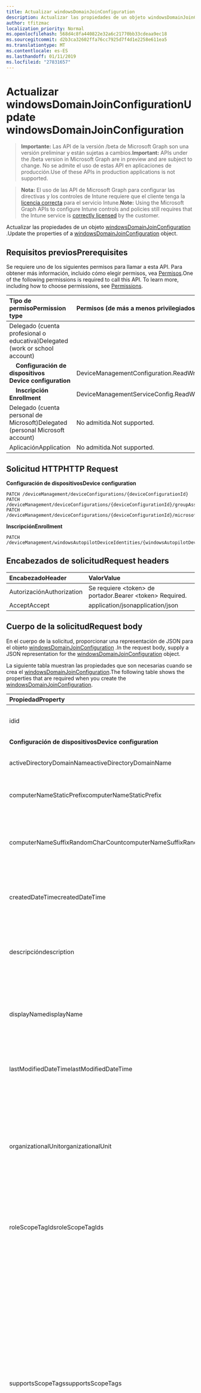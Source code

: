 ```yaml
---
title: Actualizar windowsDomainJoinConfiguration
description: Actualizar las propiedades de un objeto windowsDomainJoinConfiguration.
author: tfitzmac
localization_priority: Normal
ms.openlocfilehash: 568d4c8fa440822e32a6c21770bb33cdeaa9ec18
ms.sourcegitcommit: d2b3ca32602ffa76cc7925d7f4d1e2258e611ea5
ms.translationtype: MT
ms.contentlocale: es-ES
ms.lasthandoff: 01/11/2019
ms.locfileid: "27831657"
---
```

# <a name="update-windowsdomainjoinconfiguration"></a><span data-ttu-id="c431f-103">Actualizar windowsDomainJoinConfiguration</span><span class="sxs-lookup"><span data-stu-id="c431f-103">Update windowsDomainJoinConfiguration</span></span>

> <span data-ttu-id="c431f-104">**Importante:** Las API de la versión /beta de Microsoft Graph son una versión preliminar y están sujetas a cambios.</span><span class="sxs-lookup"><span data-stu-id="c431f-104">**Important:** APIs under the /beta version in Microsoft Graph are in preview and are subject to change.</span></span> <span data-ttu-id="c431f-105">No se admite el uso de estas API en aplicaciones de producción.</span><span class="sxs-lookup"><span data-stu-id="c431f-105">Use of these APIs in production applications is not supported.</span></span>

> <span data-ttu-id="c431f-106">**Nota:** El uso de las API de Microsoft Graph para configurar las directivas y los controles de Intune requiere que el cliente tenga la [licencia correcta](https://go.microsoft.com/fwlink/?linkid=839381) para el servicio Intune.</span><span class="sxs-lookup"><span data-stu-id="c431f-106">**Note:** Using the Microsoft Graph APIs to configure Intune controls and policies still requires that the Intune service is [correctly licensed](https://go.microsoft.com/fwlink/?linkid=839381) by the customer.</span></span>

<span data-ttu-id="c431f-107">Actualizar las propiedades de un objeto [windowsDomainJoinConfiguration](../resources/intune-shared-windowsdomainjoinconfiguration.md) .</span><span class="sxs-lookup"><span data-stu-id="c431f-107">Update the properties of a [windowsDomainJoinConfiguration](../resources/intune-shared-windowsdomainjoinconfiguration.md) object.</span></span>
## <a name="prerequisites"></a><span data-ttu-id="c431f-108">Requisitos previos</span><span class="sxs-lookup"><span data-stu-id="c431f-108">Prerequisites</span></span>
<span data-ttu-id="c431f-p102">Se requiere uno de los siguientes permisos para llamar a esta API. Para obtener más información, incluido cómo elegir permisos, vea [Permisos](/graph/permissions-reference).</span><span class="sxs-lookup"><span data-stu-id="c431f-p102">One of the following permissions is required to call this API. To learn more, including how to choose permissions, see [Permissions](/graph/permissions-reference).</span></span>

|<span data-ttu-id="c431f-111">Tipo de permiso</span><span class="sxs-lookup"><span data-stu-id="c431f-111">Permission type</span></span>|<span data-ttu-id="c431f-112">Permisos (de más a menos privilegiados)</span><span class="sxs-lookup"><span data-stu-id="c431f-112">Permissions (from most to least privileged)</span></span>|
|:---|:---|
|<span data-ttu-id="c431f-113">Delegado (cuenta profesional o educativa)</span><span class="sxs-lookup"><span data-stu-id="c431f-113">Delegated (work or school account)</span></span>||
| <span data-ttu-id="c431f-114">&nbsp; &nbsp; **Configuración de dispositivos**</span><span class="sxs-lookup"><span data-stu-id="c431f-114">&nbsp; &nbsp; **Device configuration**</span></span> | <span data-ttu-id="c431f-115">DeviceManagementConfiguration.ReadWrite.All</span><span class="sxs-lookup"><span data-stu-id="c431f-115">DeviceManagementConfiguration.ReadWrite.All</span></span> |
| <span data-ttu-id="c431f-116">&nbsp; &nbsp; **Inscripción**</span><span class="sxs-lookup"><span data-stu-id="c431f-116">&nbsp; &nbsp; **Enrollment**</span></span> | <span data-ttu-id="c431f-117">DeviceManagementServiceConfig.ReadWrite.All</span><span class="sxs-lookup"><span data-stu-id="c431f-117">DeviceManagementServiceConfig.ReadWrite.All</span></span>|
|<span data-ttu-id="c431f-118">Delegado (cuenta personal de Microsoft)</span><span class="sxs-lookup"><span data-stu-id="c431f-118">Delegated (personal Microsoft account)</span></span>|<span data-ttu-id="c431f-119">No admitida.</span><span class="sxs-lookup"><span data-stu-id="c431f-119">Not supported.</span></span>|
|<span data-ttu-id="c431f-120">Aplicación</span><span class="sxs-lookup"><span data-stu-id="c431f-120">Application</span></span>|<span data-ttu-id="c431f-121">No admitida.</span><span class="sxs-lookup"><span data-stu-id="c431f-121">Not supported.</span></span>|

## <a name="http-request"></a><span data-ttu-id="c431f-122">Solicitud HTTP</span><span class="sxs-lookup"><span data-stu-id="c431f-122">HTTP Request</span></span>

<span data-ttu-id="c431f-123">**Configuración de dispositivos**</span><span class="sxs-lookup"><span data-stu-id="c431f-123">**Device configuration**</span></span>
<!-- {
  "blockType": "ignored"
}
-->
``` http
PATCH /deviceManagement/deviceConfigurations/{deviceConfigurationId}
PATCH /deviceManagement/deviceConfigurations/{deviceConfigurationId}/groupAssignments/{deviceConfigurationGroupAssignmentId}/deviceConfiguration
PATCH /deviceManagement/deviceConfigurations/{deviceConfigurationId}/microsoft.graph.windowsDomainJoinConfiguration/networkAccessConfigurations/{deviceConfigurationId}
```

<span data-ttu-id="c431f-124">**Inscripción**</span><span class="sxs-lookup"><span data-stu-id="c431f-124">**Enrollment**</span></span>
<!-- {
  "blockType": "ignored"
}
-->
``` http
PATCH /deviceManagement/windowsAutopilotDeviceIdentities/{windowsAutopilotDeviceIdentityId}/deploymentProfile/microsoft.graph.activeDirectoryWindowsAutopilotDeploymentProfile/domainJoinConfiguration
```

## <a name="request-headers"></a><span data-ttu-id="c431f-125">Encabezados de solicitud</span><span class="sxs-lookup"><span data-stu-id="c431f-125">Request headers</span></span>
|<span data-ttu-id="c431f-126">Encabezado</span><span class="sxs-lookup"><span data-stu-id="c431f-126">Header</span></span>|<span data-ttu-id="c431f-127">Valor</span><span class="sxs-lookup"><span data-stu-id="c431f-127">Value</span></span>|
|:---|:---|
|<span data-ttu-id="c431f-128">Autorización</span><span class="sxs-lookup"><span data-stu-id="c431f-128">Authorization</span></span>|<span data-ttu-id="c431f-129">Se requiere &lt;token&gt; de portador.</span><span class="sxs-lookup"><span data-stu-id="c431f-129">Bearer &lt;token&gt; Required.</span></span>|
|<span data-ttu-id="c431f-130">Accept</span><span class="sxs-lookup"><span data-stu-id="c431f-130">Accept</span></span>|<span data-ttu-id="c431f-131">application/json</span><span class="sxs-lookup"><span data-stu-id="c431f-131">application/json</span></span>|

## <a name="request-body"></a><span data-ttu-id="c431f-132">Cuerpo de la solicitud</span><span class="sxs-lookup"><span data-stu-id="c431f-132">Request body</span></span>
<span data-ttu-id="c431f-133">En el cuerpo de la solicitud, proporcionar una representación de JSON para el objeto [windowsDomainJoinConfiguration](../resources/intune-shared-windowsdomainjoinconfiguration.md) .</span><span class="sxs-lookup"><span data-stu-id="c431f-133">In the request body, supply a JSON representation for the [windowsDomainJoinConfiguration](../resources/intune-shared-windowsdomainjoinconfiguration.md) object.</span></span>

<span data-ttu-id="c431f-134">La siguiente tabla muestran las propiedades que son necesarias cuando se crea el [windowsDomainJoinConfiguration](../resources/intune-shared-windowsdomainjoinconfiguration.md).</span><span class="sxs-lookup"><span data-stu-id="c431f-134">The following table shows the properties that are required when you create the [windowsDomainJoinConfiguration](../resources/intune-shared-windowsdomainjoinconfiguration.md).</span></span>

|<span data-ttu-id="c431f-135">Propiedad</span><span class="sxs-lookup"><span data-stu-id="c431f-135">Property</span></span>|<span data-ttu-id="c431f-136">Tipo</span><span class="sxs-lookup"><span data-stu-id="c431f-136">Type</span></span>|<span data-ttu-id="c431f-137">Descripción</span><span class="sxs-lookup"><span data-stu-id="c431f-137">Description</span></span>|
|:---|:---|:---|
|<span data-ttu-id="c431f-138">id</span><span class="sxs-lookup"><span data-stu-id="c431f-138">id</span></span>|<span data-ttu-id="c431f-139">Cadena</span><span class="sxs-lookup"><span data-stu-id="c431f-139">String</span></span>|<span data-ttu-id="c431f-140">Clave de la entidad.</span><span class="sxs-lookup"><span data-stu-id="c431f-140">Key of the entity.</span></span> <span data-ttu-id="c431f-141">Heredado de [deviceConfiguration](../resources/intune-deviceconfig-deviceconfiguration.md)</span><span class="sxs-lookup"><span data-stu-id="c431f-141">Inherited from [deviceConfiguration](../resources/intune-deviceconfig-deviceconfiguration.md)</span></span>|
|<span data-ttu-id="c431f-142">**Configuración de dispositivos**</span><span class="sxs-lookup"><span data-stu-id="c431f-142">**Device configuration**</span></span>|
|<span data-ttu-id="c431f-143">activeDirectoryDomainName</span><span class="sxs-lookup"><span data-stu-id="c431f-143">activeDirectoryDomainName</span></span>|<span data-ttu-id="c431f-144">Cadena</span><span class="sxs-lookup"><span data-stu-id="c431f-144">String</span></span>|<span data-ttu-id="c431f-145">Nombre de dominio de Active Directory para unirse a.</span><span class="sxs-lookup"><span data-stu-id="c431f-145">Active Directory domain name to join.</span></span>|
|<span data-ttu-id="c431f-146">computerNameStaticPrefix</span><span class="sxs-lookup"><span data-stu-id="c431f-146">computerNameStaticPrefix</span></span>|<span data-ttu-id="c431f-147">Cadena</span><span class="sxs-lookup"><span data-stu-id="c431f-147">String</span></span>|<span data-ttu-id="c431f-148">Prefijo fijo que se usará para el nombre del equipo.</span><span class="sxs-lookup"><span data-stu-id="c431f-148">Fixed prefix to be used for computer name.</span></span>|
|<span data-ttu-id="c431f-149">computerNameSuffixRandomCharCount</span><span class="sxs-lookup"><span data-stu-id="c431f-149">computerNameSuffixRandomCharCount</span></span>|<span data-ttu-id="c431f-150">Int32</span><span class="sxs-lookup"><span data-stu-id="c431f-150">Int32</span></span>|<span data-ttu-id="c431f-151">Genera de forma dinámica los caracteres que se utilizan como sufijo de nombre de equipo.</span><span class="sxs-lookup"><span data-stu-id="c431f-151">Dynamically generated characters used as suffix for computer name.</span></span> <span data-ttu-id="c431f-152">Valores válidos 3 a 14</span><span class="sxs-lookup"><span data-stu-id="c431f-152">Valid values 3 to 14</span></span>|
|<span data-ttu-id="c431f-153">createdDateTime</span><span class="sxs-lookup"><span data-stu-id="c431f-153">createdDateTime</span></span>|<span data-ttu-id="c431f-154">DateTimeOffset</span><span class="sxs-lookup"><span data-stu-id="c431f-154">DateTimeOffset</span></span>|<span data-ttu-id="c431f-155">Fecha y hora en la que se creó el objeto.</span><span class="sxs-lookup"><span data-stu-id="c431f-155">DateTime the object was created.</span></span> <span data-ttu-id="c431f-156">Heredado de [deviceConfiguration](../resources/intune-deviceconfig-deviceconfiguration.md)</span><span class="sxs-lookup"><span data-stu-id="c431f-156">Inherited from [deviceConfiguration](../resources/intune-deviceconfig-deviceconfiguration.md)</span></span>|
|<span data-ttu-id="c431f-157">descripción</span><span class="sxs-lookup"><span data-stu-id="c431f-157">description</span></span>|<span data-ttu-id="c431f-158">Cadena</span><span class="sxs-lookup"><span data-stu-id="c431f-158">String</span></span>|<span data-ttu-id="c431f-159">Descripción proporcionada por el administrador de la configuración del dispositivo.</span><span class="sxs-lookup"><span data-stu-id="c431f-159">Admin provided description of the Device Configuration.</span></span> <span data-ttu-id="c431f-160">Heredado de [deviceConfiguration](../resources/intune-deviceconfig-deviceconfiguration.md)</span><span class="sxs-lookup"><span data-stu-id="c431f-160">Inherited from [deviceConfiguration](../resources/intune-deviceconfig-deviceconfiguration.md)</span></span>|
|<span data-ttu-id="c431f-161">displayName</span><span class="sxs-lookup"><span data-stu-id="c431f-161">displayName</span></span>|<span data-ttu-id="c431f-162">Cadena</span><span class="sxs-lookup"><span data-stu-id="c431f-162">String</span></span>|<span data-ttu-id="c431f-163">Nombre proporcionado por el administrador de la configuración del dispositivo.</span><span class="sxs-lookup"><span data-stu-id="c431f-163">Admin provided name of the device configuration.</span></span> <span data-ttu-id="c431f-164">Heredado de [deviceConfiguration](../resources/intune-deviceconfig-deviceconfiguration.md)</span><span class="sxs-lookup"><span data-stu-id="c431f-164">Inherited from [deviceConfiguration](../resources/intune-deviceconfig-deviceconfiguration.md)</span></span>|
|<span data-ttu-id="c431f-165">lastModifiedDateTime</span><span class="sxs-lookup"><span data-stu-id="c431f-165">lastModifiedDateTime</span></span>|<span data-ttu-id="c431f-166">DateTimeOffset</span><span class="sxs-lookup"><span data-stu-id="c431f-166">DateTimeOffset</span></span>|<span data-ttu-id="c431f-167">Fecha y hora en la que se modificó el objeto por última vez.</span><span class="sxs-lookup"><span data-stu-id="c431f-167">DateTime the object was last modified.</span></span> <span data-ttu-id="c431f-168">Heredado de [deviceConfiguration](../resources/intune-deviceconfig-deviceconfiguration.md)</span><span class="sxs-lookup"><span data-stu-id="c431f-168">Inherited from [deviceConfiguration](../resources/intune-deviceconfig-deviceconfiguration.md)</span></span>|
|<span data-ttu-id="c431f-169">organizationalUnit</span><span class="sxs-lookup"><span data-stu-id="c431f-169">organizationalUnit</span></span>|<span data-ttu-id="c431f-170">Cadena</span><span class="sxs-lookup"><span data-stu-id="c431f-170">String</span></span>|<span data-ttu-id="c431f-171">Unidad organizativa (OU) donde se creará la cuenta de equipo.</span><span class="sxs-lookup"><span data-stu-id="c431f-171">Organizational unit (OU) where the computer account will be created.</span></span> <span data-ttu-id="c431f-172">Si este parámetro es NULL, se usará el contenedor de objetos de equipo conocido como publicado en el dominio.</span><span class="sxs-lookup"><span data-stu-id="c431f-172">If this parameter is NULL, the well known computer object container will be used as published in the domain.</span></span>|
|<span data-ttu-id="c431f-173">roleScopeTagIds</span><span class="sxs-lookup"><span data-stu-id="c431f-173">roleScopeTagIds</span></span>|<span data-ttu-id="c431f-174">Colección String</span><span class="sxs-lookup"><span data-stu-id="c431f-174">String collection</span></span>|<span data-ttu-id="c431f-175">Lista de etiquetas de ámbito para esta instancia de entidad.</span><span class="sxs-lookup"><span data-stu-id="c431f-175">List of Scope Tags for this Entity instance.</span></span> <span data-ttu-id="c431f-176">Heredado de [deviceConfiguration](../resources/intune-deviceconfig-deviceconfiguration.md)</span><span class="sxs-lookup"><span data-stu-id="c431f-176">Inherited from [deviceConfiguration](../resources/intune-deviceconfig-deviceconfiguration.md)</span></span>|
|<span data-ttu-id="c431f-177">supportsScopeTags</span><span class="sxs-lookup"><span data-stu-id="c431f-177">supportsScopeTags</span></span>|<span data-ttu-id="c431f-178">Booleano</span><span class="sxs-lookup"><span data-stu-id="c431f-178">Boolean</span></span>|<span data-ttu-id="c431f-179">Indica si la configuración del dispositivo subyacente admite la asignación de etiquetas de ámbito.</span><span class="sxs-lookup"><span data-stu-id="c431f-179">Indicates whether or not the underlying Device Configuration supports the assignment of scope tags.</span></span> <span data-ttu-id="c431f-180">No se permite la asignación a la propiedad ScopeTags cuando este valor es false y entidades no estará visibles para los usuarios con ámbito.</span><span class="sxs-lookup"><span data-stu-id="c431f-180">Assigning to the ScopeTags property is not allowed when this value is false and entities will not be visible to scoped users.</span></span> <span data-ttu-id="c431f-181">Esto se produce para las directivas de heredado creadas en Silverlight y se puede resolver por eliminar y volver a crear la directiva en el Portal de Azure.</span><span class="sxs-lookup"><span data-stu-id="c431f-181">This occurs for Legacy policies created in Silverlight and can be resolved by deleting and recreating the policy in the Azure Portal.</span></span> <span data-ttu-id="c431f-182">Esta propiedad es de sólo lectura.</span><span class="sxs-lookup"><span data-stu-id="c431f-182">This property is read-only.</span></span> <span data-ttu-id="c431f-183">Heredado de [deviceConfiguration](../resources/intune-deviceconfig-deviceconfiguration.md)</span><span class="sxs-lookup"><span data-stu-id="c431f-183">Inherited from [deviceConfiguration](../resources/intune-deviceconfig-deviceconfiguration.md)</span></span>|
|<span data-ttu-id="c431f-184">version</span><span class="sxs-lookup"><span data-stu-id="c431f-184">version</span></span>|<span data-ttu-id="c431f-185">Int32</span><span class="sxs-lookup"><span data-stu-id="c431f-185">Int32</span></span>|<span data-ttu-id="c431f-186">Versión de la configuración del dispositivo.</span><span class="sxs-lookup"><span data-stu-id="c431f-186">Version of the device configuration.</span></span> <span data-ttu-id="c431f-187">Heredado de [deviceConfiguration](../resources/intune-deviceconfig-deviceconfiguration.md)</span><span class="sxs-lookup"><span data-stu-id="c431f-187">Inherited from [deviceConfiguration](../resources/intune-deviceconfig-deviceconfiguration.md)</span></span>|



<span data-ttu-id="c431f-188">Nota: Compatibilidad con las propiedades de cuerpo de solicitud depende del contexto de la llamada.</span><span class="sxs-lookup"><span data-stu-id="c431f-188">Note: Request body properties support depends on the context of the call.</span></span>  <span data-ttu-id="c431f-189">No todas las propiedades son adecuadas para todos los flujos de trabajo.</span><span class="sxs-lookup"><span data-stu-id="c431f-189">Not all properties are appropriate for all workflows.</span></span>

## <a name="response"></a><span data-ttu-id="c431f-190">Respuesta</span><span class="sxs-lookup"><span data-stu-id="c431f-190">Response</span></span>
<span data-ttu-id="c431f-191">Si tiene éxito, este método devuelve una `200 OK` código de respuesta y un objeto actualizado [windowsDomainJoinConfiguration](../resources/intune-shared-windowsdomainjoinconfiguration.md) en el cuerpo de la respuesta.</span><span class="sxs-lookup"><span data-stu-id="c431f-191">If successful, this method returns a `200 OK` response code and an updated [windowsDomainJoinConfiguration](../resources/intune-shared-windowsdomainjoinconfiguration.md) object in the response body.</span></span>

## <a name="example"></a><span data-ttu-id="c431f-192">Ejemplo</span><span class="sxs-lookup"><span data-stu-id="c431f-192">Example</span></span>
### <a name="request"></a><span data-ttu-id="c431f-193">Solicitud</span><span class="sxs-lookup"><span data-stu-id="c431f-193">Request</span></span>
<span data-ttu-id="c431f-194">Aquí tiene un ejemplo de la solicitud.</span><span class="sxs-lookup"><span data-stu-id="c431f-194">Here is an example of the request.</span></span>
``` http
PATCH https://graph.microsoft.com/beta/deviceManagement/deviceConfigurations/{deviceConfigurationId}
Content-type: application/json
Content-length: 344

{
  "lastModifiedDateTime": "2017-01-01T00:00:35.1329464-08:00",
  "description": "Description value",
  "displayName": "Display Name value",
  "version": 7,
  "computerNameStaticPrefix": "Computer Name Static Prefix value",
  "computerNameSuffixRandomCharCount": 1,
  "activeDirectoryDomainName": "Active Directory Domain Name value"
}
```

### <a name="response"></a><span data-ttu-id="c431f-195">Respuesta</span><span class="sxs-lookup"><span data-stu-id="c431f-195">Response</span></span>
<span data-ttu-id="c431f-196">Aquí tiene un ejemplo de la respuesta.</span><span class="sxs-lookup"><span data-stu-id="c431f-196">Here is an example of the response.</span></span> <span data-ttu-id="c431f-197">Nota: Es posible que el objeto de respuesta que aparezca aquí esté truncado para abreviar.</span><span class="sxs-lookup"><span data-stu-id="c431f-197">Note: The response object shown here may be truncated for brevity.</span></span> <span data-ttu-id="c431f-198">Propiedades devueltas por las llamadas reales pueden variar según el contexto.</span><span class="sxs-lookup"><span data-stu-id="c431f-198">Properties returned by actual calls vary according to the context.</span></span>
``` http
HTTP/1.1 200 OK
Content-Type: application/json
Content-Length: 521

{
  "@odata.type": "#microsoft.graph.windowsDomainJoinConfiguration",
  "id": "40118d08-8d08-4011-088d-1140088d1140",
  "lastModifiedDateTime": "2017-01-01T00:00:35.1329464-08:00",
  "createdDateTime": "2017-01-01T00:02:43.5775965-08:00",
  "description": "Description value",
  "displayName": "Display Name value",
  "version": 7,
  "computerNameStaticPrefix": "Computer Name Static Prefix value",
  "computerNameSuffixRandomCharCount": 1,
  "activeDirectoryDomainName": "Active Directory Domain Name value"
}
```



